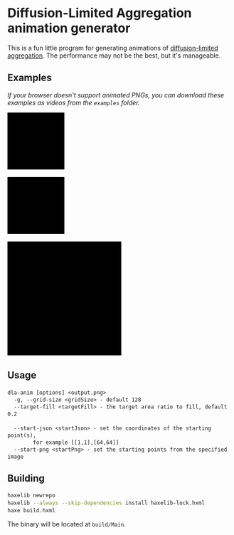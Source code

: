 # Diffusion-Limited Aggregation animation generator
This is a fun little program for generating animations of [diffusion-limited aggregation](https://en.wikipedia.org/wiki/Diffusion-limited_aggregation). The performance may not be the best, but it's manageable.

## Examples
_If your browser doesn't support animated PNGs, you can download these examples as videos from the `examples` folder._

![Basic](examples/center.png)

![Growing from corners](examples/corners.png)

![Custom shape](examples/shape.png)

## Usage
```
dla-anim [options] <output.png>
  -g, --grid-size <gridSize> - default 128
  --target-fill <targetFill> - the target area ratio to fill, default 0.2

  --start-json <startJson> - set the coordinates of the starting point(s),
        for example [[1,1],[64,64]]
  --start-png <startPng> - set the starting points from the specified image
```

## Building
```sh
haxelib newrepo
haxelib --always --skip-dependencies install haxelib-lock.hxml
haxe build.hxml
```
The binary will be located at `build/Main`.
